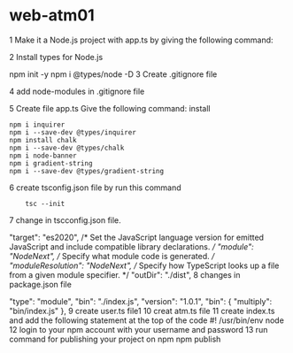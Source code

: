 # web-atm01
1 Make it a Node.js project with app.ts by giving the following command:

2 Install types for Node.js

  npm init -y
  npm i @types/node -D
3 Create .gitignore file

4 add node-modules in .gitignore file

5 Create file app.ts Give the following command: install

    npm i inquirer
    npm i --save-dev @types/inquirer
    npm install chalk
    npm i --save-dev @types/chalk
    npm i node-banner
    npm i gradient-string
    npm i --save-dev @types/gradient-string
6 create tsconfig.json file by run this command

        tsc --init
7 change in tscconfig.json file.

   "target": "es2020", /* Set the JavaScript language version for emitted JavaScript and include compatible library declarations. */
      "module": "NodeNext", /* Specify what module code is generated. */
      "moduleResolution": "NodeNext", /* Specify how TypeScript looks up a file from a given module specifier. */
      "outDir": "./dist",
8 changes in package.json file

  "type": "module",
      "bin": "./index.js",
      "version": "1.0.1",
      "bin": {
        "multiply": "bin/index.js"
       },
9      create user.ts file1
10    creat atm.ts file 
11    create index.ts and add the following statement at the top of the code 
            #! /usr/bin/env node 
12    login to your npm account with your username and password 
13    run command for publishing your project on npm 
            npm publish
